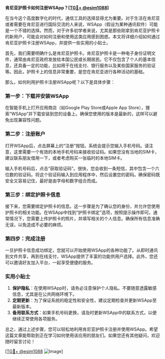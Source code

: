 **肯尼亚护照卡如何注册WSApp？[[TG💪+ @esim1088](https://t.me/s/esim1088)]**

在当今这个高度数字化的时代，通信工具的选择显得尤为重要。对于生活在肯尼亚或者需要在肯尼亚进行国际交流的人来说，WSApp（假设为某种通讯软件）可能是一个不错的选择。然而，对于许多初学者来说，尤其是那些刚拿到肯尼亚护照卡的新用户，可能会对如何注册和使用这类应用感到困惑。本文将详细介绍如何通过肯尼亚护照卡注册WSApp，并提供一些实用的小贴士。

首先，我们需要明确什么是肯尼亚护照卡。肯尼亚护照卡是一种电子身份证明文件，通常由肯尼亚政府发放给本国公民或长期居民。它不仅包含了个人的基本信息，还具备一定的功能，比如用于在线支付、银行服务以及某些国家服务的验证等。因此，护照卡上的信息非常重要，是您在肯尼亚进行各种活动的基础。

那么，如何利用护照卡注册WSApp呢？以下是具体步骤：

### 第一步：下载并安装WSApp

在智能手机上打开应用商店（如Google Play Store或Apple App Store），搜索“WSApp”并下载安装到您的设备上。确保您使用的版本是最新的，这样可以避免出现兼容性问题。

### 第二步：注册账户

打开WSApp后，点击屏幕上的“注册”按钮。系统会提示您输入手机号码。请注意，这里需要一个有效的本地手机号码来接收验证码。如果您没有当地的SIM卡，建议联系朋友借用一下，或者考虑购买一张临时的本地SIM卡。

输入手机号码后，点击“获取验证码”。很快，您会收到一条短信，其中包含一个六位数的验证码。将这个验证码输入到应用程序中，然后设置您的密码。确保密码既安全又容易记住，最好是由字母和数字组合而成。

### 第三步：绑定护照卡信息

接下来，您需要绑定护照卡的信息。这一步骤是为了确认您的身份，并允许您使用护照卡的相关功能。在WSApp中找到“护照卡绑定”选项，按照提示操作即可。通常情况下，您需要上传护照卡的照片，并填写相关的个人信息。确保所有信息准确无误，以免造成不必要的麻烦。

### 第四步：完成注册

一旦护照卡信息成功绑定，您就可以开始使用WSApp的各种功能了。从即时通讯到文件共享，再到在线支付，WSApp提供了丰富的功能供用户选择。此外，您还可以邀请好友加入平台，一起享受便捷的服务。

### 实用小贴士

1. **保护隐私**：在使用WSApp时，请务必注意保护个人隐私。不要随意透露敏感信息，尤其是在公共网络环境下。
2. **定期更新**：为了保证系统的稳定性和安全性，建议定期检查并更新WSApp至最新版本。
3. **备用联系方式**：如果手机号码更换，请及时更新WSApp中的联系方式，以便继续正常使用各项服务。

总之，通过上述步骤，您可以轻松地利用肯尼亚护照卡注册并使用WSApp。希望这篇文章能帮助到正在学习如何使用该应用的朋友们。如果您还有其他疑问，欢迎随时留言讨论！

[[TG💪+ @esim1088](https://t.me/s/esim1088) ![Image](https://i.postimg.cc/4NQfJmqS/Snipaste-2025-05-13-00-14-12.png)]